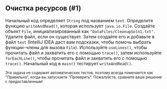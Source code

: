 ## Очистка ресурсов (#1)

Начальный код определяет `String` под названием `text`. Определите функцию `writeAndRead()`, которая использует `java.io.File`. Создайте объект `File`, инициализированный как `"DataFiles/CleanupSoln1.txt"`. Удалите файл, если он существует. Затем создайте его и добавьте в файл `text` (IntelliJ IDEA даст вам подсказки, чтобы помочь выбрать функции-члены для вызова `File`). Используйте `useLines()`, чтобы прочитать файл и захватить его с помощью `trace()`, затем используйте `forEachLine()`, чтобы прочитать файл и захватить его с помощью `trace()`. Начальный код в `main()` тестирует `writeAndRead()`.

<sub> Эта задача не содержит автоматических тестов, поэтому всегда помечается как "Правильно", когда вы запускаете "Проверить".
Пожалуйста, сравните ваше решение с предоставленным! </sub>